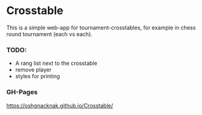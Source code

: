 # Crosstable

This is a simple web-app for tournament-crosstables, for example in chess round tournament (each vs each).

### TODO:
- A rang list next to the crosstable
- remove player
- styles for printing
### GH-Pages
https://oshgnacknak.github.io/Crosstable/
